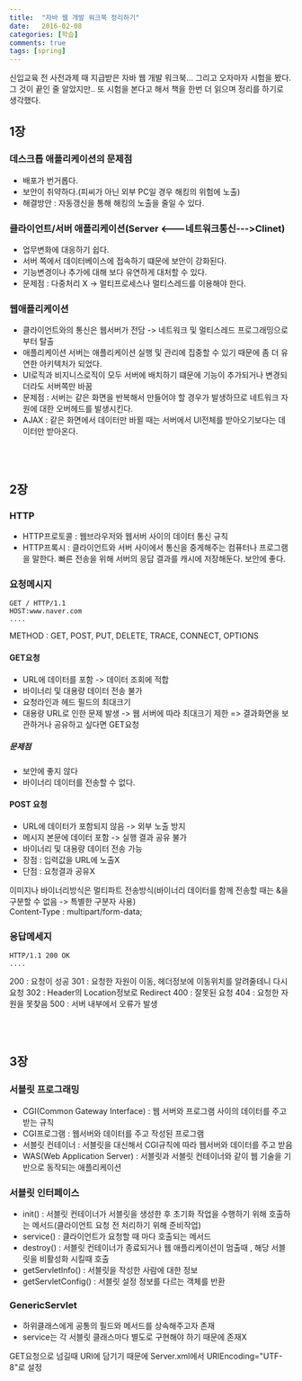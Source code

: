 ```yaml
---
title:  "자바 웹 개발 워크북 정리하기"
date:   2016-02-08
categories: [학습]
comments: true
tags: [spring]
---
```


신입교육 전 사전과제 때 지급받은 자바 웹 개발 워크북... 그리고 오자마자 시험을 봤다. 그 것이 끝인 줄 알았지만.. 또 시험을 본다고 해서 책을 한번 더 읽으며 정리를 하기로 생각했다.

## 1장

### 데스크톱 애플리케이션의 문제점
- 배포가 번거롭다.
- 보안이 취약하다.(피씨가 아닌 외부 PC일 경우 해킹의 위험에 노출)
- 해결방안 : 자동갱신을 통해 해킹의 노출을 줄일 수 있다.

### 클라이언트/서버 애플리케이션(Server <---네트워크통신--->Clinet)
- 업무변화에 대응하기 쉽다.
- 서버 쪽에서 데이터베이스에 접속하기 떄문에 보안이 강화된다.
- 기능변경이나 추가에 대해 보다 유연하게 대처할 수 있다.
- 문제점 : 다중처리 X -> 멀티프로세스나 멀티스레드를 이용해야 한다.

### 웹애플리케이션 
- 클라이언트와의 통신은 웹서버가 전담 -> 네트워크 및 멀티스레드 프로그래밍으로부터 탈출
- 애플리케이션 서버는 애플리케이션 실행 및 관리에 집중할 수 있기 때문에 좀 더 유연한 아키텍처가 되었다.
- UI로직과 비지니스로직이 모두 서버에 배치하기 떄문에 기능이 추가되거나 변경되더라도 서버쪽만 바꿈
- 문제점 : 서버는 같은 화면을 반복해서 만들어야 할 경우가 발생하므로 네트워크 자원에 대한 오버헤드를 발생시킨다.
- AJAX : 같은 화면에서 데이터만 바뀔 때는 서버에서 UI전체를 받아오기보다는 데이터만 받아온다.

<br><br>

## 2장

### HTTP

- HTTP프로토콜 : 웹브라우저와 웹서버 사이의 데이터 통신 규칙
- HTTP프록시 : 클라이언트와 서버 사이에서 통신을 중게해주는 컴퓨터나 프로그램을 말한다. 빠른 전송을 위해 서버의 응답 결과를 캐시에 저장해둔다. 보안에 좋다.


### 요청메시지
    GET / HTTP/1.1
    HOST:www.naver.com
    ....

METHOD : GET, POST, PUT, DELETE, TRACE, CONNECT, OPTIONS

#### GET요청
- URL에 데이터를 포함 -> 데이터 조회에 적합
- 바이너리 및 대용량 데이터 전송 불가
- 요청라인과 헤드 필드의 최대크기
- 대용량 URL로 인한 문제 발생 -> 웹 서버에 따라 최대크기 제한
=> 결과화면을 보관하거나 공유하고 싶다면 GET요청

##### 문제점 
- 보안에 좋지 않다
- 바이너리 데이터를 전송할 수 없다.

#### POST 요청
- URL에 데이터가 포함되지 않음 -> 외부 노출 방지
- 메시지 본문에 데이터 포함 -> 실행 결과 공유 불가
- 바이너리 및 대용량 데이터 전송 가능
- 장점 : 입력값을 URL에 노출X
- 단점 : 요청결과 공유X

이미지나  바이너리방식은 멀티파트 전송방식(바이너리 데이터를 함께 전송할 때는 &을 구분할 수 없음 -> 특별한 구분자 사용)
<br>Content-Type : multipart/form-data;

### 응답메세지
    HTTP/1.1 200 OK
    ....

200 : 요청이 성공
301 : 요청한 자원이 이동, 헤더정보에 이동위치를 알려줄테니 다시요청
302 : Header의 Location정보로 Redirect
400 : 잘못된 요청
404 : 요청한 자원을 못찾음
500 : 서버 내부에서 오류가 발생

<br><br>

## 3장

### 서블릿 프로그래밍
- CGI(Common Gateway Interface) : 웹 서버와 프로그램 사이의 데이터를 주고받는 규칙
- CGI프로그램 : 웹서버와 데이터를 주고 작성된 프로그램
- 서블릿 컨테이너 : 서블릿을 대신해서 CGI규칙에 따라 웹서버와 데이터를 주고 받음
- WAS(Web Application Server) : 서블릿과 서블릿 컨테이너와 같이 웹 기술을 기반으로 동작되는 애플리케이션

### 서블릿 인터페이스
- init() : 서블릿 컨테이너가 서블릿을 생성한 후 초기화 작업을 수행하기 위해 호출하는 메서드(클라이언트 요청 전 처리하기 위해 준비작업)
- service() : 클라이언트가 요청할 때 마다 호출되는 메서드
- destroy() : 서블릿 컨테이너가 종료되거나 웹 애플리케이션이 멈출때 , 해당 서블릿을 비활성화 시킬때 호출
- getServletInfo() : 서블릿을 작성한 사람에 대한 정보
- getServletConfig() : 서블릿 설정 정보를 다르는 객체를 반환

### GenericServlet 
- 하위클래스에게 공통의 필드와 메서드를 상속해주고자 존재
- service는 각 서블릿 클래스마다 별도로 구현해야 하기 때문에 존재X

GET요청으로 넘길때 URI에 담기기 때문에 Server.xml에서 URIEncoding="UTF-8"로 설정
